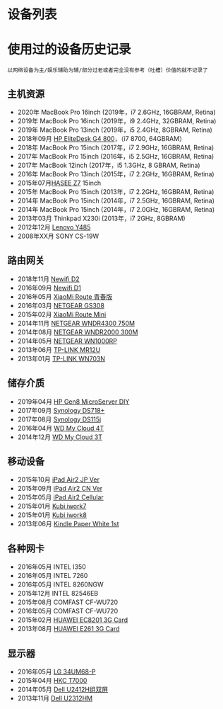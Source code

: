 # 设备列表
# 使用过的设备历史记录

    以网络设备为主/娱乐辅助为辅/部分过老或者完全没有参考（吐槽）价值的就不记录了

## 主机资源

- 2020年 MacBook Pro 16inch (2019年，i7 2.6GHz, 16GBRAM, Retina)
- 2019年 MacBook Pro 16inch (2019年，i9 2.4GHz, 32GBRAM, Retina)
- 2019年 MacBook Pro 13inch (2019年，i5 2.4GHz, 8GBRAM, Retina)
- 2018年09月 [HP EliteDesk G4 800](HP-EliteDesk-G4-800.md)，（i7 8700, 64GBRAM）
- 2018年 MacBook Pro 15inch (2017年，i7 2.9GHz, 16GBRAM, Retina)
- 2017年 MacBook Pro 15inch (2016年，i5 2.5GHz, 16GBRAM, Retina)
- 2017年 MacBook 12inch (2017年，i5 1.3GHz, 8 GBRAM, Retina)
- 2016年 MacBook Pro 13inch (2015年，i7 2.2GHz, 16GBRAM, Retina)
- 2015年07月[HASEE Z7](HASEE-Z78172R2.md) 15inch
- 2015年 MacBook Pro 15inch (2013年，i7 2.2GHz, 16GBRAM, Retina)
- 2014年 MacBook Pro 15inch (2014年，i7 2.5GHz, 16GBRAM, Retina)
- 2014年 MacBook Pro 15inch (2014年，i7 2.0GHz, 16GBRAM, Retina)
- 2013年03月 Thinkpad X230i (2013年，i7 2GHz, 8GBRAM)
- 2012年12月 [Lenovo Y485](Lenovo-Y485.md)
- 2008年XX月 SONY CS-19W

## 路由网关

- 2018年11月 [Newifi D2](Newifi-D2.md)
- 2016年09月 [Newifi D1](Newifi-D1.md)
- 2016年05月 [XiaoMi Route 青春版](XiaoMi-Route-Young.md)
- 2016年03月 [NETGEAR GS308](NetGear-GS308.md)
- 2015年02月 [XiaoMi Route Mini](XiaoMi-Route-Mini.md)
- 2014年11月 [NETGEAR WNDR4300 750M](NetGear-WNDR4300.md)
- 2014年08月 [NETGEAR WNDR2000 300M](NetGear-WNR2000.md)
- 2014年05月 [NETGEAR WN1000RP](NetGear-WN1000RP.md)
- 2013年06月 [TP-LINK MR12U](TP-LINK-MR12U.md)
- 2013年01月 [TP-LINK WN703N](TP-LINK-WR703N.md)

## 储存介质

- 2019年04月 [HP Gen8 MicroServer DIY](HP-Gen8-MicroServer.md)
- 2017年09月 [Synology DS718+](./notes/2021-ds718-plus-hard-drive-replacement-record.md)
- 2017年08月 [Synology DS115j](DS115j.md)
- 2016年04月 [WD My Cloud 4T](WD-My-Cloud-4T.md)
- 2014年12月 [WD My Cloud 3T](WD-My-Cloud-3T.md)

## 移动设备

- 2015年10月 [iPad Air2 JP Ver](iPad-Air2-JP.md)
- 2015年09月 [iPad Air2 CN Ver](iPad-Air2-CN.md)
- 2015年05月 [iPad Air2 Cellular](iPad-Air2-Cell.md)
- 2015年01月 [Kubi iwork7](KB-iwork7.md)
- 2015年01月 [Kubi iwork8](KB-iwork8.md)
- 2013年06月 [Kindle Paper White 1st](Kindle-paper-white-1.md)

## 各种网卡

- 2016年05月 INTEL I350
- 2016年05月 INTEL 7260
- 2016年05月 INTEL 8260NGW
- 2015年12月 INTEL 82546EB
- 2015年08月 COMFAST CF-WU720
- 2016年05月 COMFAST CF-WU720
- 2015年02月 [HUAWEI EC8201 3G Card](HUAWEI-EC8201-3G-Card.md)
- 2013年08月 [HUAWEI E261 3G Card](HUAWEI-E261-3G-Card.md)

## 显示器

- 2016年05月 [LG 34UM68-P](LG-34UM68-P.md)
- 2015年04月 [HKC T7000](HKC-T7000.md)
- 2014年05月 [Dell U2412H组双屏](Dell-u2414h.md)
- 2013年11月 [Dell U2312HM](Dell-u2312hm.md)
